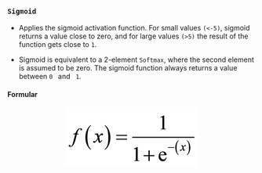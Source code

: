 ### `Sigmoid` 
* Applies the sigmoid activation function. For small values ``(<-5)``, sigmoid returns a value close to zero, and for large values ``(>5)`` the result of the function gets close to ``1``.

* Sigmoid is equivalent to a 2-element ``Softmax``, where the second element is assumed to be zero. The sigmoid function always returns a value between ``0 `` and `` 1``.

#### Formular

<p align="center">
    <img src="https://github.com/CrispenGari/Keras-API/blob/main/02_Activation_Functions/02_Sigmoid/sigmoid-equation.png"/>
</p>


